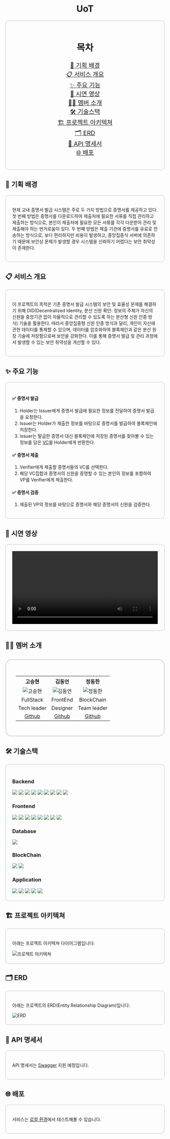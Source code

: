 <h1 style="text-align:center;">UoT</h1>

<!-- 목차 -->
<div style="border: 2px solid #ddd; border-radius: 10px; padding: 20px; margin: 20px 0;">
  <h2 style="font-size: 1.8rem; text-align: center;">목차</h2>
  <ul style="list-style: none; text-align: center; padding: 0; font-size: 1.2rem;">
    <li><a href="#기획-배경">🚀 기획 배경</a></li>
    <li><a href="#서비스-개요">📋 서비스 개요</a></li>
    <li><a href="#주요-기능">✨ 주요 기능</a></li>
    <li><a href="#시연-영상">🎥 시연 영상</a></li>
    <li><a href="#멤버-소개">👩‍💻 멤버 소개</a></li>
    <li><a href="#기술스택">🛠️ 기술스택</a></li>
    <li><a href="#프로젝트-아키텍쳐">🏗️ 프로젝트 아키텍쳐</a></li>
    <li><a href="#erd">🗂️ ERD</a></li>
    <li><a href="#테스트 시나리오, 결과">📄 API 명세서</a></li>
    <li><a href="#배포">🌐 배포</a></li>
  </ul>
</div>

<!-- 기획 배경 -->
<h2>🚀 기획 배경</h2>
<div id="기획-배경" style="border: 2px solid #ddd; border-radius: 10px; padding: 20px; margin: 20px 0;">
  <p>현재 교내 증명서 발급 시스템은 주로 두 가지 방법으로 증명서를 제공하고 있다. 첫 번째 방법은 증명서를 다운로드하여 제출처에 필요한 서류를 직접 관리하고 제출하는 방식으로, 본인이 제출처에 필요한 모든 서류를 각각 다운받아 관리 및 제출해야 하는 번거로움이 있다. 두 번째 방법은 제출 기관에 증명서를 유료로 전송하는 방식으로, 보다 편리하지만 비용이 발생하고, 중앙집중식 서버에 의존하기 때문에 보안상 문제가 발생할 경우 시스템을 신뢰하기 어렵다는 보안 취약성이 존재한다.</p>
</div>

<!-- 서비스 개요 -->
<h2>📋 서비스 개요</h2>
<div id="서비스-개요" style="border: 2px solid #ddd; border-radius: 10px; padding: 20px; margin: 20px 0;">
  <p>이 프로젝트의 목적은 기존 증명서 발급 시스템의 보안 및 효율성 문제를 해결하기 위해 DID(Decentralized Identity, 분산 신원 확인: 정보의 주체가 자신의 신원을 중앙기관 없이 자율적으로 관리할 수 있도록 하는 분산형 신원 인증 방식) 기술을 활용한다. 따라서 중앙집중형 신원 인증 방식과 달리, 개인이 자신에 관한 데이터를 통제할 수 있으며, 데이터를 암호화하여 블록체인과 같은 분산 원장 기술에 저장함으로써 보안을 강화한다. 이를 통해 증명서 발급 및 관리 과정에서 발생할 수 있는 보안 취약성을 개선할 수 있다.</p>
</div>

<!-- 주요 기능 -->
<h2>✨ 주요 기능</h2>
<div id="주요-기능" style="border: 2px solid #ddd; border-radius: 10px; padding: 20px; margin: 20px 0;">
  <h4>✅ 증명서 발급</h4>
  <ol>
    <li>Holder는 Issuer에게 증명서 발급에 필요한 정보를 전달하여 증명서 발급을 요청한다.</li>
    <li>Issuer는 Holder가 제출한 정보를 바탕으로 증명서를 발급하여 블록체인에 저장한다.</li>
    <li>Issuer는 발급한 증명서 대신 블록체인에 저장된 증명서를 찾아볼 수 있는 정보를 담은 <ins>VC</ins>를 Holder에게 반환한다.</li>
  </ol>
  <h4>✅ 증명서 제출</h4>
  <ol>
    <li>Verifier에게 제출할 증명서들의 VC를 선택한다.</li>
    <li>해당 VC집합과 증명서의 신원을 증명할 수 있는 본인의 정보를 포함하여 VP를 Verifier에게 제출한다.</li>
  </ol>
  <h4>✅ 증명서 검증</h4>
  <ol>
    <li>제출된 VP의 정보를 바탕으로 증명서와 해당 증명서의 신원을 검증한다.</li>
  </ol>
</div>

<!-- 시연 영상 -->
<h2>🎥 시연 영상</h2>
<div id="시연-영상" style="border: 2px solid #ddd; border-radius: 10px; padding: 20px; margin: 20px 0;">
  <video controls width=100%>
    <source src="src/main/resources/static/video/UoT_시연영상.mp4" type="video/mp4" />
    Your browser does not support the video tag.
  </video>
</div>

<!-- 멤버 소개 -->
<h2>👩‍💻 멤버 소개</h2>
<div id="멤버-소개" style="border: 3px solid #ddd; border-radius: 20px; padding: 30px; margin: 30px 0;">
  <table style="width: 100%; border-collapse: collapse; margin-top: 20px;">
    <tr>
      <th style="text-align: center; vertical-align: middle;">고승현</th>
      <th style="text-align: center; vertical-align: middle;">김동언</th>
      <th style="text-align: center; vertical-align: middle;">정동한</th>
    </tr>
    <tr>
      <td style="text-align: center; vertical-align: middle;"><img src="https://avatars.githubusercontent.com/u/62418972?v=4" alt="고승현" /></td>
      <td style="text-align: center; vertical-align: middle;"><img src="https://avatars.githubusercontent.com/u/85996392?v=4" alt="김동언" /></td>
      <td style="text-align: center; vertical-align: middle;"><img src="https://avatars.githubusercontent.com/u/98398484?v=4" alt="정동한" /></td>
    </tr>
    <tr>
      <td style="text-align: center; vertical-align: middle;">FullStack</td>
      <td style="text-align: center; vertical-align: middle;">FrontEnd</td>
      <td style="text-align: center; vertical-align: middle;">BlockChain</td>
    </tr>
    <tr>
      <td style="text-align: center; vertical-align: middle;">Tech leader</td>
      <td style="text-align: center; vertical-align: middle;">Designer</td>
      <td style="text-align: center; vertical-align: middle;">Team leader</td>
    </tr>
    <tr>
      <td style="text-align: center; vertical-align: middle;">
        <a href="https://github.com/seorinnn">Github</a>
      </td>
      <td style="text-align: center; vertical-align: middle;">
        <a href="https://github.com/seorinnn">Github</a>
      </td>
      <td style="text-align: center; vertical-align: middle;">
        <a href="https://github.com/seorinnn">Github</a>
      </td>
    </tr>
  </table>
</div>

<!-- 기술스택 -->
<h2>🛠️ 기술스택</h2>
<div id="기술스택" style="border: 2px solid #ddd; border-radius: 10px; padding: 20px; margin: 20px 0;">
  <h3> Backend</h3>
    <img src="https://img.shields.io/badge/Java-23ED8B00?style=for-the-badge&logo=openjdk&logoColor=white"/>
    <img src="https://img.shields.io/badge/gradle-02303A?style=for-the-badge&logo=Gradle&logoColor=white"/>
    <img src="https://img.shields.io/badge/Spring Boot-6DB33F?style=for-the-badge&logo=Spring Boot&logoColor=white"/>
    <img src="https://img.shields.io/badge/Spring Security-6DB33F?style=for-the-badge&logo=Spring Security&logoColor=white"/>
    <img src="https://img.shields.io/badge/Spring Data JPA-5DB33F?style=for-the-badge&logo=Spring Data JPA&logoColor=white"/>
    <img src="https://img.shields.io/badge/JWT-000000?style=for-the-badge&logo=jsonwebtokens&logoColor=white"/>
    <img src="https://img.shields.io/badge/Thymeleaf-005F0F?style=for-the-badge&logo=Thymeleaf&logoColor=white"/>
    <img src="https://img.shields.io/badge/Web3j-F16822?style=for-the-badge&logo=web3j&logoColor=white"/>
    <img src="https://img.shields.io/badge/Swagger-85EA2D?style=for-the-badge&logo=swagger&logoColor=white"/>
  <h3> Frontend</h3>
    <img src="https://img.shields.io/badge/react-61DAFB?style=for-the-badge&logo=react&logoColor=white">
    <img src="https://img.shields.io/badge/typescript-3178C6?style=for-the-badge&logo=typescript&logoColor=white">
    <img src="https://img.shields.io/badge/vite-646CFF?style=for-the-badge&logo=vite&logoColor=white">
    <img src="https://img.shields.io/badge/chakra--ui-319795?style=for-the-badge&logo=chakraui&logoColor=white">
    <img src="https://img.shields.io/badge/emotion-DB7093?style=for-the-badge&logo=emotion&logoColor=white">
    <img src="https://img.shields.io/badge/react--router-CA4245?style=for-the-badge&logo=reactrouter&logoColor=white">
    <img src="https://img.shields.io/badge/eslint-4B32C3?style=for-the-badge&logo=eslint&logoColor=white">
    <img src="https://img.shields.io/badge/prettier-F7B93E?style=for-the-badge&logo=prettier&logoColor=white">
  <h3> Database</h3>
    <img src="https://img.shields.io/badge/H2-1B6AC6?style=for-the-badge&logo=H2&logoColor=white"/>
  <h3> BlockChain</h3>
    <img src="https://img.shields.io/badge/Ethereum-3C3C3D?style=for-the-badge&logo=Ethereum&logoColor=white"/>
    <img src="https://img.shields.io/badge/Solidity-363636?style=for-the-badge&logo=solidity&logoColor=white"/>
  <h3> Application</h3>
    <img src="https://img.shields.io/badge/IntelliJ-000000?style=for-the-badge&logo=intellijidea&logoColor=white"/>
    <img src="https://img.shields.io/badge/VisualStudio-0019F4?style=for-the-badge&logo=visualstudiocode&logoColor=white"/>
    <img src="https://img.shields.io/badge/REMIXIDLE-0076A3?style=for-the-badge&logo=METAMASK&logoColor=white"/>
    <img src="https://img.shields.io/badge/GANACHE-6F4F28?style=for-the-badge&logo=METAMASK&logoColor=white"/>
    <img src="https://img.shields.io/badge/METAMASK-FF7F00?style=for-the-badge&logo=METAMASK&logoColor=white"/>
  </div>

<!-- 프로젝트 아키텍쳐 -->
<h2>🏗️ 프로젝트 아키텍쳐</h2>
<div id="프로젝트-아키텍쳐" style="border: 2px solid #ddd; border-radius: 10px; padding: 20px; margin: 20px 0;">
  <p>아래는 프로젝트 아키텍쳐 다이어그램입니다:</p>
  <img src="https://via.placeholder.com/800x400" alt="프로젝트 아키텍쳐" />
</div>

<!-- ERD -->
<h2>🗂️ ERD</h2>
<div id="erd" style="border: 2px solid #ddd; border-radius: 10px; padding: 20px; margin: 20px 0;">
  <p>아래는 프로젝트의 ERD(Entity Relationship Diagram)입니다:</p>
  <img src="" alt="ERD" />
</div>

<!-- API 명세서 -->
<h2>📄 API 명세서</h2>
<div id="api-명세서" style="border: 2px solid #ddd; border-radius: 10px; padding: 20px; margin: 20px 0;">
  <p>API 명세서는 <ins>Swagger</ins> 지원 예정입니다.</p>
</div>

<!-- 배포 -->
<h2>🌐 배포</h2>
<div id="배포" style="border: 2px solid #ddd; border-radius: 10px; padding: 20px; margin: 20px 0;">
  <p>서비스는 <ins>로컬 환경</ins>에서 테스트해볼 수 있습니다.</p>
</div>
